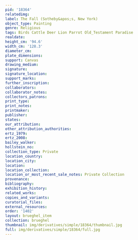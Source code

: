```yaml
---
pid: '18364'
relatedimg: 
label: The Fall (Sotheby&apos;s, New York)
object_type: Painting
genre: Religious
tags: Birds Cattle Deer Lion Parrot Old_Testament Paradise
realdate: 
height_cm: '94.6'
width_cm: '128.3'
diameter_cm: 
plate_dimensions: 
support: Canvas
drawing_medium: 
signature: 
signature_location: 
support_marks: 
further_inscription: 
collaborators: 
collaborator_notes: 
collectors_patrons: 
print_type: 
print_notes: 
printmaker: 
publisher: 
states: 
our_attribution: 
other_attribution_authorities: 
ertz_1979: 
ertz_2008: 
bailey_walker: 
hollstein_no: 
collection_type: Private
location_country: 
location_city: 
location: 
location_collection: 
location_or_most_recent_sale_notes: Private Collection
provenance: 
bibliography: 
exhibition_history: 
related_works: 
copies_and_variants: 
curatorial_files: 
external_resources: 
order: '1402'
layout: brueghel_item
collection: brueghel
thumbnail: img/derivatives/simple/18364/thumbnail.jpg
full: img/derivatives/simple/18364/full.jpg
---
```

